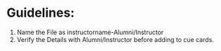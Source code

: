 # Guidelines:
1. Name the File as instructorname-Alumni/Instructor
2. Verify the Details with Alumni/Instructor before adding to cue cards.
